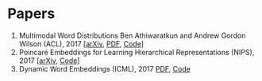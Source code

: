 # Papers
1. Multimodal Word Distributions
Ben Athiwaratkun and Andrew Gordon Wilson (ACL), 2017
[[arXiv](https://arxiv.org/abs/1704.08424), [PDF](https://arxiv.org/pdf/1704.08424.pdf), [Code](https://github.com/benathi/word2gm)]
2. Poincaré Embeddings for Learning Hierarchical Representations (NIPS), 2017 [[arXiv](https://arxiv.org/pdf/1705.08039.pdf), [Code](https://github.com/facebookresearch/poincare-embeddings)]
3. Dynamic Word Embeddings (ICML), 2017 [PDF](https://arxiv.org/pdf/1702.08359.pdf), [Code](#)
